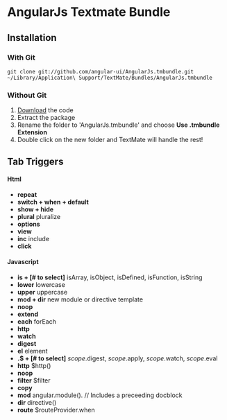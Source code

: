 # AngularJs Textmate Bundle

## Installation

### With Git

```
git clone git://github.com/angular-ui/AngularJs.tmbundle.git ~/Library/Application\ Support/TextMate/Bundles/AngularJs.tmbundle
```

### Without Git

1. [Download](https://github.com/angular-ui/AngularJs.tmbundle/zipball/master) the code
2. Extract the package
3. Rename the folder to 'AngularJs.tmbundle' and choose __Use .tmbundle Extension__
4. Double click on the new folder and TextMate will handle the rest!

## Tab Triggers

#### Html
* __repeat__
* __switch + when + default__
* __show + hide__
* __plural__ pluralize
* __options__
* __view__ 
* __inc__ include
* __click__

#### Javascript
* __is + [# to select]__ isArray, isObject, isDefined, isFunction, isString
* __lower__ lowercase
* __upper__ uppercase
* __mod + dir__ new module or directive template
* __noop__
* __extend__
* __each__ forEach
* __http__
* __watch__
* __digest__
* __el__ element
* __.$ + [# to select]__ $scope.$digest, $scope.$apply, $scope.$watch, $scope.$eval
* __http__ $http()
* __noop__
* __filter__ $filter
* __copy__
* __mod__ angular.module(). // Includes a preceeding docblock
* __dir__ directive()
* __route__ $routeProvider.when